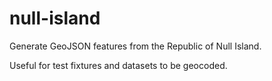 # null-island

Generate GeoJSON features from the Republic of Null Island.

Useful for test fixtures and datasets to be geocoded.
